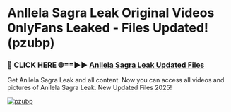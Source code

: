 # Anllela Sagra Leak Original Videos 0nlyFans Leaked - Files Updated! (pzubp)

<h3>🔴 CLICK HERE 🌐==►► <a href="https://tinyurl.com/4seja8ks" rel="nofollow">Anllela Sagra Leak Updated Files</a></h3>

Get Anllela Sagra Leak and all content. Now you can access all videos and pictures of Anllela Sagra Leak. New Updated Files 2025!

[![pzubp](https://i.imgur.com/EWjZXRe.gif)](https://tinyurl.com/4seja8ks)
